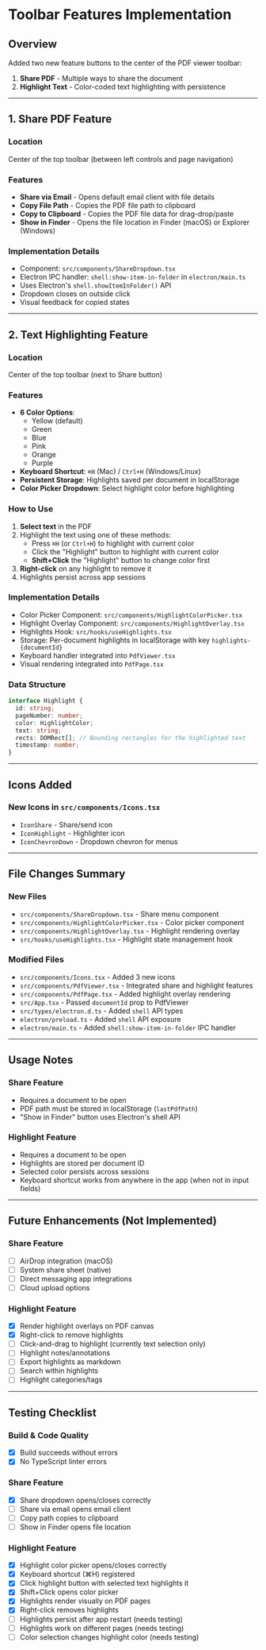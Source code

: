 # Toolbar Features Implementation

## Overview

Added two new feature buttons to the center of the PDF viewer toolbar:

1. **Share PDF** - Multiple ways to share the document
2. **Highlight Text** - Color-coded text highlighting with persistence

---

## 1. Share PDF Feature

### Location

Center of the top toolbar (between left controls and page navigation)

### Features

- **Share via Email** - Opens default email client with file details
- **Copy File Path** - Copies the PDF file path to clipboard
- **Copy to Clipboard** - Copies the PDF file data for drag-drop/paste
- **Show in Finder** - Opens the file location in Finder (macOS) or Explorer (Windows)

### Implementation Details

- Component: `src/components/ShareDropdown.tsx`
- Electron IPC handler: `shell:show-item-in-folder` in `electron/main.ts`
- Uses Electron's `shell.showItemInFolder()` API
- Dropdown closes on outside click
- Visual feedback for copied states

---

## 2. Text Highlighting Feature

### Location

Center of the top toolbar (next to Share button)

### Features

- **6 Color Options**:
  - Yellow (default)
  - Green
  - Blue
  - Pink
  - Orange
  - Purple
- **Keyboard Shortcut**: `⌘H` (Mac) / `Ctrl+H` (Windows/Linux)
- **Persistent Storage**: Highlights saved per document in localStorage
- **Color Picker Dropdown**: Select highlight color before highlighting

### How to Use

1. **Select text** in the PDF
2. Highlight the text using one of these methods:
   - Press `⌘H` (or `Ctrl+H`) to highlight with current color
   - Click the "Highlight" button to highlight with current color
   - **Shift+Click** the "Highlight" button to change color first
3. **Right-click** on any highlight to remove it
4. Highlights persist across app sessions

### Implementation Details

- Color Picker Component: `src/components/HighlightColorPicker.tsx`
- Highlight Overlay Component: `src/components/HighlightOverlay.tsx`
- Highlights Hook: `src/hooks/useHighlights.tsx`
- Storage: Per-document highlights in localStorage with key `highlights-{documentId}`
- Keyboard handler integrated into `PdfViewer.tsx`
- Visual rendering integrated into `PdfPage.tsx`

### Data Structure

```typescript
interface Highlight {
  id: string;
  pageNumber: number;
  color: HighlightColor;
  text: string;
  rects: DOMRect[]; // Bounding rectangles for the highlighted text
  timestamp: number;
}
```

---

## Icons Added

### New Icons in `src/components/Icons.tsx`

- `IconShare` - Share/send icon
- `IconHighlight` - Highlighter icon
- `IconChevronDown` - Dropdown chevron for menus

---

## File Changes Summary

### New Files

- `src/components/ShareDropdown.tsx` - Share menu component
- `src/components/HighlightColorPicker.tsx` - Color picker component
- `src/components/HighlightOverlay.tsx` - Highlight rendering overlay
- `src/hooks/useHighlights.tsx` - Highlight state management hook

### Modified Files

- `src/components/Icons.tsx` - Added 3 new icons
- `src/components/PdfViewer.tsx` - Integrated share and highlight features
- `src/components/PdfPage.tsx` - Added highlight overlay rendering
- `src/App.tsx` - Passed `documentId` prop to PdfViewer
- `src/types/electron.d.ts` - Added `shell` API types
- `electron/preload.ts` - Added `shell` API exposure
- `electron/main.ts` - Added `shell:show-item-in-folder` IPC handler

---

## Usage Notes

### Share Feature

- Requires a document to be open
- PDF path must be stored in localStorage (`lastPdfPath`)
- "Show in Finder" button uses Electron's shell API

### Highlight Feature

- Requires a document to be open
- Highlights are stored per document ID
- Selected color persists across sessions
- Keyboard shortcut works from anywhere in the app (when not in input fields)

---

## Future Enhancements (Not Implemented)

### Share Feature

- [ ] AirDrop integration (macOS)
- [ ] System share sheet (native)
- [ ] Direct messaging app integrations
- [ ] Cloud upload options

### Highlight Feature

- [x] Render highlight overlays on PDF canvas
- [x] Right-click to remove highlights
- [ ] Click-and-drag to highlight (currently text selection only)
- [ ] Highlight notes/annotations
- [ ] Export highlights as markdown
- [ ] Search within highlights
- [ ] Highlight categories/tags

---

## Testing Checklist

### Build & Code Quality

- [x] Build succeeds without errors
- [x] No TypeScript linter errors

### Share Feature

- [x] Share dropdown opens/closes correctly
- [ ] Share via email opens email client
- [ ] Copy path copies to clipboard
- [ ] Show in Finder opens file location

### Highlight Feature

- [x] Highlight color picker opens/closes correctly
- [x] Keyboard shortcut (⌘H) registered
- [x] Click highlight button with selected text highlights it
- [x] Shift+Click opens color picker
- [x] Highlights render visually on PDF pages
- [x] Right-click removes highlights
- [ ] Highlights persist after app restart (needs testing)
- [ ] Highlights work on different pages (needs testing)
- [ ] Color selection changes highlight color (needs testing)
